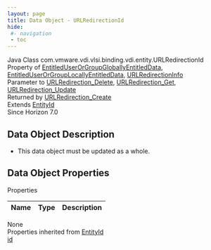 ```yaml
---
layout: page
title: Data Object - URLRedirectionId
hide:
 #- navigation
 - toc
---
```


  
  
  



Java Class
    com.vmware.vdi.vlsi.binding.vdi.entity.URLRedirectionId  
Property of
     [EntitledUserOrGroupGloballyEntitledData](vdi.users.EntitledUserOrGroup.GloballyEntitledData.md#field_detail), [EntitledUserOrGroupLocallyEntitledData](vdi.users.EntitledUserOrGroup.LocallyEntitledData.md#field_detail), [URLRedirectionInfo](vdi.infrastructure.URLRedirection.URLRedirectionInfo.md#field_detail)  
Parameter to
     [URLRedirection_Delete](vdi.infrastructure.URLRedirection.md#delete), [URLRedirection_Get](vdi.infrastructure.URLRedirection.md#get), [URLRedirection_Update](vdi.infrastructure.URLRedirection.md#update)  
Returned by
     [URLRedirection_Create](vdi.infrastructure.URLRedirection.md#create)  
Extends
     [EntityId](vdi.EntityId.md)  
Since 
    Horizon 7.0

## Data Object Description 

  * This data object must be updated as a whole.



## Data Object Properties

Properties

Name |  Type |  Description   
---|---|---  
None  
Properties inherited from [EntityId](vdi.EntityId.md)  
[id](vdi.EntityId.md#id)  
  
  
 
  
  


